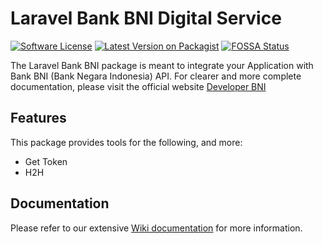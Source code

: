 # Laravel Bank BNI Digital Service

[![Software License](https://img.shields.io/badge/license-MIT-brightgreen.svg?style=flat-square)](LICENSE.md)
[![Latest Version on Packagist](https://img.shields.io/packagist/v/kangyasin/laravel-api-bni.svg?style=flat-square)](https://packagist.org/packages/kangyasin/laravel-api-bni)
[![FOSSA Status](https://app.fossa.com/api/projects/git%2Bgithub.com%2Fkangyasin%2Flaravel-api-bni.svg?type=small)](https://app.fossa.com/projects/git%2Bgithub.com%2Fkangyasin97%2Flaravel-api-bni?ref=badge_small)

The Laravel Bank BNI package is meant to integrate your Application with Bank BNI (Bank Negara Indonesia) API. For clearer and more complete documentation, please visit the official website [Developer BNI](https://digitalservices.bni.co.id)

## Features

This package provides tools for the following, and more:

- Get Token
- H2H

## Documentation

Please refer to our extensive [Wiki documentation](https://github.com/kangyasin/laravel-api-bni/wiki) for more information.
